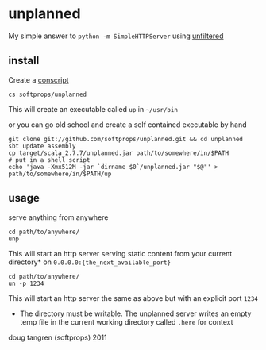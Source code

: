 # unplanned

My simple answer to `python -m SimpleHTTPServer` using [unfiltered](https://github.com/n8han/Unfiltered/)

## install

Create a [conscript](https://github.com/n8han/conscript/#README)

    cs softprops/unplanned

This will create an executable called `up` in `~/usr/bin`

or you can go old school and create a self contained executable by hand

    git clone git://github.com/softprops/unplanned.git && cd unplanned
    sbt update assembly
    cp target/scala_2.7.7/unplanned.jar path/to/somewhere/in/$PATH
    # put in a shell script
    echo 'java -Xmx512M -jar `dirname $0`/unplanned.jar "$@"' > path/to/somewhere/in/$PATH/up

## usage

serve anything from anywhere

    cd path/to/anywhere/
    unp

This will start an http server serving static content from your current directory* on `0.0.0.0:{the_next_available_port}`

    cd path/to/anywhere/
    un -p 1234

This will start an http server the same as above but with an explicit port `1234`

* The directory must be writable. The unplanned server writes an empty temp file in the current working directory called `.here` for context

doug tangren (softprops) 2011
